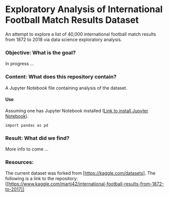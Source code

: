 # Exploratory Analysis of International Football Match Results Dataset

An attempt to explore a list of 40,000 international football match results from 1872 to 2018 via data science exploratory analysis.
### Objective: What is the goal?
In progress ...
### Content: What does this repository contain? 
A Jupyter Notebook file containing analysis of the dataset.
#### Use
Assuming one has Jupyter Notebook installed ([Link to install Jupyter Notebook](https://jupyter.org/install)).
```
import pandas as pd

```
### Result: What did we find?

More info to come ...
### Resources:
The current dataset was forked from [https://kaggle.com/datasets]. The following is a link to the repository: [[https://www.kaggle.com/martj42/international-football-results-from-1872-to-2017]]

